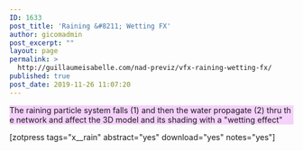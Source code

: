 ```yaml
---
ID: 1633
post_title: 'Raining &#8211; Wetting FX'
author: gicomadmin
post_excerpt: ""
layout: page
permalink: >
  http://guillaumeisabelle.com/nad-previz/vfx-raining-wetting-fx/
published: true
post_date: 2019-11-26 11:07:20
---
```

<!-- wp:paragraph {"customBackgroundColor":"#f5d2fc"} -->

<p style="background-color:#f5d2fc" class="has-background">
  The raining particle system falls (1) and then the water propagate (2) thru the network and affect the 3D model and its shading with a "wetting effect"
</p>

<!-- /wp:paragraph -->

<!-- wp:shortcode --> [zotpress tags="x__rain" abstract="yes" download="yes" notes="yes"] 

<!-- /wp:shortcode -->